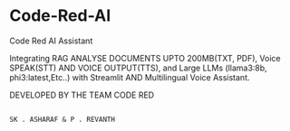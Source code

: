 # Code-Red-AI
Code Red AI Assistant

Integrating RAG ANALYSE DOCUMENTS UPTO 200MB(TXT, PDF), Voice SPEAK(STT) AND VOICE OUTPUT(TTS), and Large LLMs (llama3:8b, phi3:latest,Etc..) with Streamlit AND Multilingual Voice Assistant.


DEVELOPED BY THE TEAM CODE RED 
                                                                                                     
                                                                                                      
                                                                                               SK . ASHARAF & P . REVANTH


